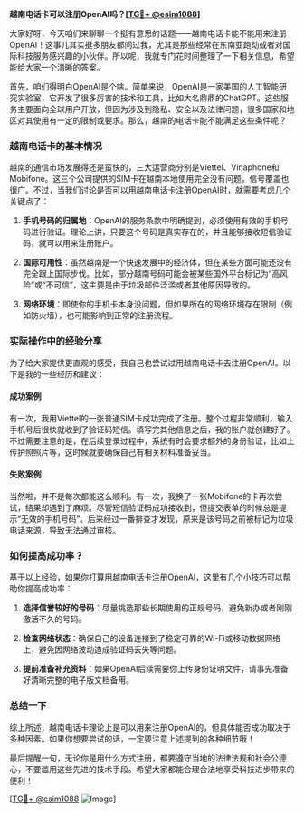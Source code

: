 **越南电话卡可以注册OpenAI吗？[[TG💪+ @esim1088](https://t.me/s/esim1088)]**

大家好呀，今天咱们来聊聊一个挺有意思的话题——越南电话卡能不能用来注册OpenAI！这事儿其实挺多朋友都问过我，尤其是那些经常在东南亚跑动或者对国际科技服务感兴趣的小伙伴。所以呢，我就专门花时间整理了一下相关信息，希望能给大家一个清晰的答案。

首先，咱们得明白OpenAI是个啥。简单来说，OpenAI是一家美国的人工智能研究实验室，它开发了很多厉害的技术和工具，比如大名鼎鼎的ChatGPT。这些服务主要面向全球用户开放，但因为涉及到隐私、安全以及法律问题，很多国家和地区对其使用有一定的限制或要求。那么，越南的电话卡能不能满足这些条件呢？

### 越南电话卡的基本情况

越南的通信市场发展得还是蛮快的，三大运营商分别是Viettel、Vinaphone和Mobifone。这三个公司提供的SIM卡在越南本地使用完全没有问题，信号覆盖也很广。不过，当我们讨论是否可以用越南电话卡注册OpenAI时，就需要考虑几个关键点了：

1. **手机号码的归属地**：OpenAI的服务条款中明确提到，必须使用有效的手机号码进行验证。理论上讲，只要这个号码是真实存在的，并且能够接收短信验证码，就可以用来注册账户。
   
2. **国际可用性**：虽然越南是一个快速发展中的经济体，但在某些方面可能还没有完全跟上国际步伐。比如，部分越南号码可能会被某些国外平台标记为“高风险”或“不可信”，这主要是由于垃圾邮件泛滥或者其他原因导致的。

3. **网络环境**：即使你的手机卡本身没问题，但如果所在的网络环境存在限制（例如防火墙），也可能影响到正常的注册流程。

### 实际操作中的经验分享

为了给大家提供更直观的感受，我自己也尝试过用越南电话卡去注册OpenAI。以下是我的一些经历和建议：

#### 成功案例

有一次，我用Viettel的一张普通SIM卡成功完成了注册。整个过程非常顺利，输入手机号后很快就收到了验证码短信。填写完其他信息之后，我的账户就创建好了。不过需要注意的是，在后续登录过程中，系统有时会要求额外的身份验证，比如上传护照照片等，这时候就要确保自己有相关材料准备妥当。

#### 失败案例

当然啦，并不是每次都能这么顺利。有一次，我换了一张Mobifone的卡再次尝试，结果却遇到了麻烦。尽管短信验证码成功接收到，但提交表单的时候总是提示“无效的手机号码”。后来经过一番排查才发现，原来是该号码之前被标记为垃圾电话来源，导致无法通过审核。

### 如何提高成功率？

基于以上经验，如果你打算用越南电话卡注册OpenAI，这里有几个小技巧可以帮助你提高成功率：

1. **选择信誉较好的号码**：尽量挑选那些长期使用的正规号码，避免新办或者刚刚激活不久的号码。
   
2. **检查网络状态**：确保自己的设备连接到了稳定可靠的Wi-Fi或移动数据网络上，避免因网络波动造成验证码丢失等问题。

3. **提前准备补充资料**：如果OpenAI后续需要你上传身份证明文件，请事先准备好清晰完整的电子版文档备用。

### 总结一下

综上所述，越南电话卡理论上是可以用来注册OpenAI的，但具体能否成功取决于多种因素。如果你想要尝试的话，一定要注意上述提到的各种细节哦！

最后提醒一句，无论你是用什么方式注册，都要遵守当地的法律法规和社会公德心，不要滥用这些先进的技术手段。希望大家都能合理合法地享受科技进步带来的便利！

[[TG💪+ @esim1088](https://t.me/s/esim1088) ![Image](https://i.postimg.cc/4NQfJmqS/Snipaste-2025-05-13-00-14-12.png)]
